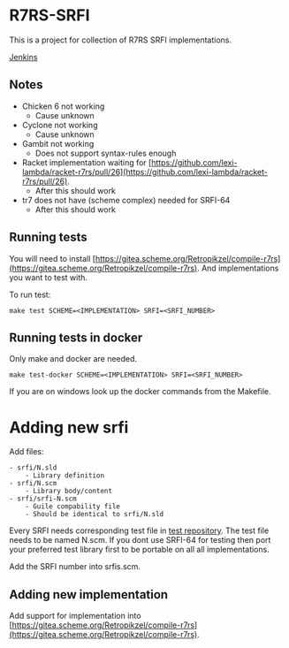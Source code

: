 # R7RS-SRFI

This is a project for collection of R7RS SRFI implementations.

[Jenkins](https://jenkins.scheme.org/job/r7rs_srfi/job/r7rs-srfi/)


## Notes

- Chicken 6 not working
    - Cause unknown
- Cyclone not working
    - Cause unknown
- Gambit not working
    - Does not support syntax-rules enough
- Racket implementation waiting for
[https://github.com/lexi-lambda/racket-r7rs/pull/26](https://github.com/lexi-lambda/racket-r7rs/pull/26).
    - After this should work
- tr7 does not have (scheme complex) needed for SRFI-64
    - After this should work

## Running tests

You will need to install
[https://gitea.scheme.org/Retropikzel/compile-r7rs](https://gitea.scheme.org/Retropikzel/compile-r7rs).
And implementations you want to test with.

To run test:

    make test SCHEME=<IMPLEMENTATION> SRFI=<SRFI_NUMBER>

## Running tests in docker

Only make and docker are needed.

    make test-docker SCHEME=<IMPLEMENTATION> SRFI=<SRFI_NUMBER>

If you are on windows look up the docker commands from the Makefile.

# Adding new srfi

Add files:

    - srfi/N.sld
        - Library definition
    - srfi/N.scm
        - Library body/content
    - srfi/srfi-N.scm
        - Guile compability file
        - Should be identical to srfi/N.sld


Every SRFI needs corresponding test file in [test repository](https://github.com/srfi-explorations/srfi-test).
The test file needs to be named N.scm. If you dont use SRFI-64 for testing then
port your preferred test library first to be portable on all all implementations.

Add the SRFI number into srfis.scm.

## Adding new implementation

Add support for implementation
into [https://gitea.scheme.org/Retropikzel/compile-r7rs](https://gitea.scheme.org/Retropikzel/compile-r7rs).
